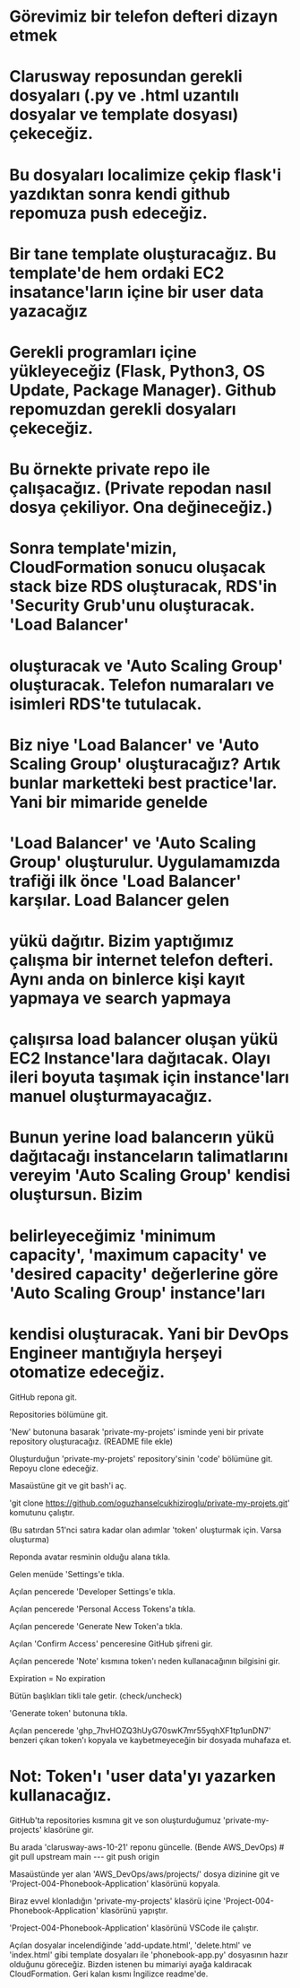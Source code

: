 # Görevimiz bir telefon defteri dizayn etmek
# Clarusway reposundan gerekli dosyaları (.py ve .html uzantılı dosyalar ve template dosyası) çekeceğiz.
# Bu dosyaları localimize çekip flask'i yazdıktan sonra kendi github repomuza push edeceğiz.
# Bir tane template oluşturacağız. Bu template'de hem ordaki EC2 insatance'ların içine bir user data yazacağız
# Gerekli programları içine yükleyeceğiz (Flask, Python3, OS Update, Package Manager). Github repomuzdan gerekli dosyaları çekeceğiz.
# Bu örnekte private repo ile çalışacağız. (Private repodan nasıl dosya çekiliyor. Ona değineceğiz.)
# Sonra template'mizin, CloudFormation sonucu oluşacak stack bize RDS oluşturacak, RDS'in 'Security Grub'unu oluşturacak. 'Load Balancer'
# oluşturacak ve 'Auto Scaling Group' oluşturacak. Telefon numaraları ve isimleri RDS'te tutulacak.
# Biz niye 'Load Balancer' ve 'Auto Scaling Group' oluşturacağız? Artık bunlar marketteki best practice'lar. Yani bir mimaride genelde
# 'Load Balancer' ve 'Auto Scaling Group' oluşturulur. Uygulamamızda trafiği ilk önce 'Load Balancer' karşılar. Load Balancer gelen
# yükü dağıtır. Bizim yaptığımız çalışma bir internet telefon defteri. Aynı anda on binlerce kişi kayıt yapmaya ve search yapmaya
# çalışırsa load balancer oluşan yükü EC2 Instance'lara dağıtacak. Olayı ileri boyuta taşımak için instance'ları manuel oluşturmayacağız.
# Bunun yerine load balancerın yükü dağıtacağı instanceların talimatlarını vereyim 'Auto Scaling Group' kendisi oluştursun. Bizim
# belirleyeceğimiz 'minimum capacity', 'maximum capacity' ve 'desired capacity' değerlerine göre 'Auto Scaling Group' instance'ları
# kendisi oluşturacak. Yani bir DevOps Engineer mantığıyla herşeyi otomatize edeceğiz.

GitHub repona git.

Repositories bölümüne git.

'New' butonuna basarak 'private-my-projets' isminde yeni bir private repository oluşturacağız. (README file ekle)

Oluşturduğun 'private-my-projets' repository'sinin 'code' bölümüne git. Repoyu clone edeceğiz.

Masaüstüne git ve git bash'i aç.

'git clone https://github.com/oguzhanselcukhiziroglu/private-my-projets.git' komutunu çalıştır.

(Bu satırdan 51'nci satıra kadar olan adımlar 'token' oluşturmak için. Varsa oluşturma)

Reponda avatar resminin olduğu alana tıkla.

Gelen menüde 'Settings'e tıkla.

Açılan pencerede 'Developer Settings'e tıkla.

Açılan pencerede 'Personal Access Tokens'a tıkla.

Açılan pencerede 'Generate New Token'a tıkla.

Açılan 'Confirm Access' penceresine GitHub şifreni gir.

Açılan pencerede 'Note' kısmına token'ı neden kullanacağının bilgisini gir.

Expiration = No expiration

Bütün başlıkları tikli tale getir. (check/uncheck)

'Generate token' butonuna tıkla.

Açılan pencerede 'ghp_7hvHOZQ3hUyG70swK7mr55yqhXF1tp1unDN7' benzeri çıkan token'ı kopyala ve kaybetmeyeceğin bir dosyada muhafaza et.

# Not: Token'ı 'user data'yı yazarken kullanacağız.

GitHub'ta repositories kısmına git ve son oluşturduğumuz 'private-my-projects' klasörüne gir.

Bu arada 'clarusway-aws-10-21' reponu güncelle. (Bende AWS_DevOps) # git pull upstream main --- git push origin

Masaüstünde yer alan 'AWS_DevOps/aws/projects/' dosya dizinine git ve 'Project-004-Phonebook-Application' klasörünü kopyala.

Biraz evvel klonladığın 'private-my-projects' klasörü içine 'Project-004-Phonebook-Application' klasörünü yapıştır.

'Project-004-Phonebook-Application' klasörünü VSCode ile çalıştır.

Açılan dosyalar incelendiğinde 'add-update.html', 'delete.html' ve 'index.html' gibi template dosyaları ile 'phonebook-app.py'
dosyasının hazır olduğunu göreceğiz. Bizden istenen bu mimariyi ayağa kaldıracak CloudFormation. Geri kalan kısmı İngilizce
readme'de.